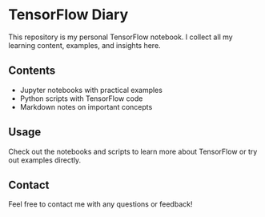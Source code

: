 # TensorFlow Diary

This repository is my personal TensorFlow notebook. I collect all my learning content, examples, and insights here.

## Contents
- Jupyter notebooks with practical examples
- Python scripts with TensorFlow code
- Markdown notes on important concepts

## Usage
Check out the notebooks and scripts to learn more about TensorFlow or try out examples directly.

## Contact
Feel free to contact me with any questions or feedback!
